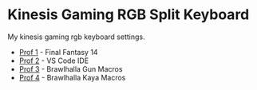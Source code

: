 ﻿# Kinesis Gaming RGB Split Keyboard
 
My kinesis gaming rgb keyboard settings.

- [Prof 1](https://github.com/nikilok/KinesisGamingKeyboard/blob/master/layouts/layout1.txt) - Final Fantasy 14
- [Prof 2](https://github.com/nikilok/KinesisGamingKeyboard/blob/master/layouts/layout2.txt) - VS Code IDE
- [Prof 3](https://github.com/nikilok/KinesisGamingKeyboard/blob/master/layouts/layout3.txt) - Brawlhalla Gun Macros
- [Prof 4](https://github.com/nikilok/KinesisGamingKeyboard/blob/master/layouts/layout4.txt) - Brawlhalla Kaya Macros
